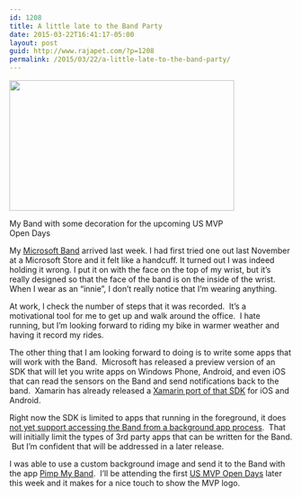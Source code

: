 ```yaml
---
id: 1208
title: A little late to the Band Party
date: 2015-03-22T16:41:17-05:00
layout: post
guid: http://www.rajapet.com/?p=1208
permalink: /2015/03/22/a-little-late-to-the-band-party/
---
```

<div style="width: 410px" class="wp-caption alignnone">
  <img loading="lazy" class="" src="https://i2.wp.com/www.rajapet.net/Other/2015-Blog/i-LfFs2TG/0/S/MyBand-S.jpg?resize=400%2C232" alt="" width="400" height="232"  />
  
  <p class="wp-caption-text">
    My Band with some decoration for the upcoming US MVP Open Days
  </p>
</div>

My [Microsoft Band](https://www.microsoft.com/microsoft-band/en-us "Microsoft Band") arrived last week. I had first tried one out last November at a Microsoft Store and it felt like a handcuff. It turned out I was indeed holding it wrong. I put it on with the face on the top of my wrist, but it&#8217;s really designed so that the face of the band is on the inside of the wrist. When I wear as an &#8220;innie&#8221;, I don&#8217;t really notice that I&#8217;m wearing anything.

At work, I check the number of steps that it was recorded.  It&#8217;s a motivational tool for me to get up and walk around the office.  I hate running, but I&#8217;m looking forward to riding my bike in warmer weather and having it record my rides.

The other thing that I am looking forward to doing is to write some apps that will work with the Band.  Microsoft has released a preview version of an SDK that will let you write apps on Windows Phone, Android, and even iOS that can read the sensors on the Band and send notifications back to the band.  Xamarin has already released a [Xamarin port of that SDK](http://blog.xamarin.com/microsoft-band-sdk-now-available/ "Microsoft Band SDK Now Available") for iOS and Android.

Right now the SDK is limited to apps that running in the foreground, it does [not yet support accessing the Band from a background app process](http://stackoverflow.com/questions/28720109/microsoft-band-sdk-preview-notificationmanager-within-a-backgroundtask/28727153#28727153).  That will initially limit the types of 3rd party apps that can be written for the Band.  But I&#8217;m confident that will be addressed in a later release.

I was able to use a custom background image and send it to the Band with the app [Pimp My Band](http://www.windowsphone.com/en-us/store/app/pimp-my-band/9966b6e7-bb20-4b53-9b3c-8701a271c66c).  I&#8217;ll be attending the first [US MVP Open Days](http://mvp.microsoft.com/en-US/US-MVP-Open-Days.aspx) later this week and it makes for a nice touch to show the MVP logo.